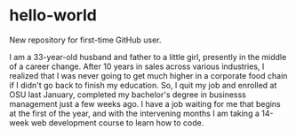 # hello-world
New repository for first-time GitHub user.

I am a 33-year-old husband and father to a little girl, presently in the middle of a career change.  After 10 years in sales across various industries, I realized that I was never going to get much higher in a corporate food chain if I didn't go back to finish my education.  So, I quit my job and enrolled at OSU last January, completed my bachelor's degree in businesss management just a few weeks ago.  I have a job waiting for me that begins at the first of the year, and with the intervening months I am taking a 14-week web development course to learn how to code.  
